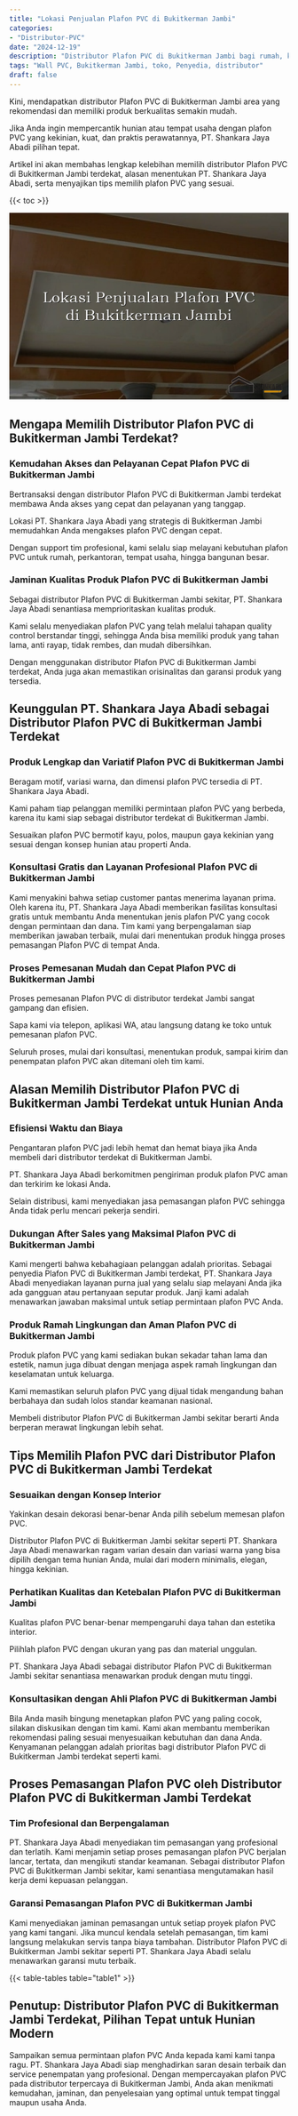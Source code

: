 ```yaml
---
title: "Lokasi Penjualan Plafon PVC di Bukitkerman Jambi"
categories: 
- "Distributor-PVC"
date: "2024-12-19"
description: "Distributor Plafon PVC di Bukitkerman Jambi bagi rumah, kantor, dan toko. Material unggulan, pilihan motif, variasi warna menarik, beserta layanan penempatan ditangani oleh teknisi profesional dan jaminan resmi!|Servis penyediaan Plafon PVC di Bukitkerman Jambi untuk kebutuhan rumah, perkantoran, atau toko, beserta panel berkualitas dan penempatan oleh teknisi berpengalaman dan kepastian resmi.|Alternatif Plafon PVC di Bukitkerman Jambi yang andal bagi hunian, perkantoran, dan toko, dengan material unggulan dan penempatan dikerjakan oleh teknisi ahli serta garansi resmi.|Penjualan Plafon PVC di Bukitkerman Jambi untuk rumah, kantor, serta ritel, beserta panel terbaik dan instalasi ditangani oleh tim profesional, lengkap beserta garansi resmi.}"
tags: "Wall PVC, Bukitkerman Jambi, toko, Penyedia, distributor"
draft: false
---
```


Kini, mendapatkan distributor Plafon PVC di Bukitkerman Jambi area yang rekomendasi dan memiliki produk berkualitas semakin mudah.

Jika Anda ingin mempercantik hunian atau tempat usaha dengan plafon PVC yang kekinian, kuat, dan praktis perawatannya, PT. Shankara Jaya Abadi pilihan tepat.

Artikel ini akan membahas lengkap kelebihan memilih distributor Plafon PVC di Bukitkerman Jambi terdekat, alasan menentukan PT. Shankara Jaya Abadi, serta menyajikan tips memilih plafon PVC yang sesuai.

{{< toc >}}

![Lokasi Penjualan Plafon PVC di Bukitkerman Jambi](/images/Distributor-PVC/Lokasi-Penjualan-Plafon-PVC-di-Bukitkerman-Jambi.png)


## Mengapa Memilih Distributor Plafon PVC di Bukitkerman Jambi Terdekat?

### Kemudahan Akses dan Pelayanan Cepat Plafon PVC di Bukitkerman Jambi

Bertransaksi dengan distributor Plafon PVC di Bukitkerman Jambi terdekat membawa Anda akses yang cepat dan pelayanan yang tanggap.

Lokasi PT. Shankara Jaya Abadi yang strategis di Bukitkerman Jambi memudahkan Anda mengakses plafon PVC dengan cepat.

Dengan support tim profesional, kami selalu siap melayani kebutuhan plafon PVC untuk rumah, perkantoran, tempat usaha, hingga bangunan besar.

### Jaminan Kualitas Produk Plafon PVC di Bukitkerman Jambi

Sebagai distributor Plafon PVC di Bukitkerman Jambi sekitar, PT. Shankara Jaya Abadi senantiasa memprioritaskan kualitas produk.

Kami selalu menyediakan plafon PVC yang telah melalui tahapan quality control berstandar tinggi, sehingga Anda bisa memiliki produk yang tahan lama, anti rayap, tidak rembes, dan mudah dibersihkan.

Dengan menggunakan distributor Plafon PVC di Bukitkerman Jambi terdekat, Anda juga akan memastikan orisinalitas dan garansi produk yang tersedia.

## Keunggulan PT. Shankara Jaya Abadi sebagai Distributor Plafon PVC di Bukitkerman Jambi Terdekat

### Produk Lengkap dan Variatif Plafon PVC di Bukitkerman Jambi

Beragam motif, variasi warna, dan dimensi plafon PVC tersedia di PT. Shankara Jaya Abadi.

Kami paham tiap pelanggan memiliki permintaan plafon PVC yang berbeda, karena itu kami siap sebagai distributor terdekat di Bukitkerman Jambi.

Sesuaikan plafon PVC bermotif kayu, polos, maupun gaya kekinian yang sesuai dengan konsep hunian atau properti Anda.

### Konsultasi Gratis dan Layanan Profesional Plafon PVC di Bukitkerman Jambi

Kami menyakini bahwa setiap customer pantas menerima layanan prima. Oleh karena itu, PT. Shankara Jaya Abadi memberikan fasilitas konsultasi gratis untuk membantu Anda menentukan jenis plafon PVC yang cocok dengan permintaan dan dana. Tim kami yang berpengalaman siap memberikan jawaban terbaik, mulai dari menentukan produk hingga proses pemasangan Plafon PVC di tempat Anda.

### Proses Pemesanan Mudah dan Cepat Plafon PVC di Bukitkerman Jambi

Proses pemesanan Plafon PVC di distributor terdekat Jambi sangat gampang dan efisien.

Sapa kami via telepon, aplikasi WA, atau langsung datang ke toko untuk pemesanan plafon PVC.

Seluruh proses, mulai dari konsultasi, menentukan produk, sampai kirim dan penempatan plafon PVC akan ditemani oleh tim kami.

## Alasan Memilih Distributor Plafon PVC di Bukitkerman Jambi Terdekat untuk Hunian Anda

### Efisiensi Waktu dan Biaya

Pengantaran plafon PVC jadi lebih hemat dan hemat biaya jika Anda membeli dari distributor terdekat di Bukitkerman Jambi.

PT. Shankara Jaya Abadi berkomitmen pengiriman produk plafon PVC aman dan terkirim ke lokasi Anda.

Selain distribusi, kami menyediakan jasa pemasangan plafon PVC sehingga Anda tidak perlu mencari pekerja sendiri.

### Dukungan After Sales yang Maksimal Plafon PVC di Bukitkerman Jambi

Kami mengerti bahwa kebahagiaan pelanggan adalah prioritas. Sebagai penyedia Plafon PVC di Bukitkerman Jambi terdekat, PT. Shankara Jaya Abadi menyediakan layanan purna jual yang selalu siap melayani Anda jika ada gangguan atau pertanyaan seputar produk. Janji kami adalah menawarkan jawaban maksimal untuk setiap permintaan plafon PVC Anda.

### Produk Ramah Lingkungan dan Aman Plafon PVC di Bukitkerman Jambi

Produk plafon PVC yang kami sediakan bukan sekadar tahan lama dan estetik, namun juga dibuat dengan menjaga aspek ramah lingkungan dan keselamatan untuk keluarga.

Kami memastikan seluruh plafon PVC yang dijual tidak mengandung bahan berbahaya dan sudah lolos standar keamanan nasional.

Membeli distributor Plafon PVC di Bukitkerman Jambi sekitar berarti Anda berperan merawat lingkungan lebih sehat.

## Tips Memilih Plafon PVC dari Distributor Plafon PVC di Bukitkerman Jambi Terdekat

### Sesuaikan dengan Konsep Interior

Yakinkan desain dekorasi benar-benar Anda pilih sebelum memesan plafon PVC.

Distributor Plafon PVC di Bukitkerman Jambi sekitar seperti PT. Shankara Jaya Abadi menawarkan ragam varian desain dan variasi warna yang bisa dipilih dengan tema hunian Anda, mulai dari modern minimalis, elegan, hingga kekinian.

### Perhatikan Kualitas dan Ketebalan Plafon PVC di Bukitkerman Jambi

Kualitas plafon PVC benar-benar mempengaruhi daya tahan dan estetika interior.

Pilihlah plafon PVC dengan ukuran yang pas dan material unggulan.

PT. Shankara Jaya Abadi sebagai distributor Plafon PVC di Bukitkerman Jambi sekitar senantiasa menawarkan produk dengan mutu tinggi.

### Konsultasikan dengan Ahli Plafon PVC di Bukitkerman Jambi

Bila Anda masih bingung menetapkan plafon PVC yang paling cocok, silakan diskusikan dengan tim kami. Kami akan membantu memberikan rekomendasi paling sesuai menyesuaikan kebutuhan dan dana Anda. Kenyamanan pelanggan adalah prioritas bagi distributor Plafon PVC di Bukitkerman Jambi terdekat seperti kami.

## Proses Pemasangan Plafon PVC oleh Distributor Plafon PVC di Bukitkerman Jambi Terdekat

### Tim Profesional dan Berpengalaman

PT. Shankara Jaya Abadi menyediakan tim pemasangan yang profesional dan terlatih. Kami menjamin setiap proses pemasangan plafon PVC berjalan lancar, tertata, dan mengikuti standar keamanan. Sebagai distributor Plafon PVC di Bukitkerman Jambi sekitar, kami senantiasa mengutamakan hasil kerja demi kepuasan pelanggan.

### Garansi Pemasangan Plafon PVC di Bukitkerman Jambi

Kami menyediakan jaminan pemasangan untuk setiap proyek plafon PVC yang kami tangani. Jika muncul kendala setelah pemasangan, tim kami langsung melakukan servis tanpa biaya tambahan. Distributor Plafon PVC di Bukitkerman Jambi sekitar seperti PT. Shankara Jaya Abadi selalu menawarkan garansi mutu terbaik.

{{< table-tables table="table1" >}}

## Penutup: Distributor Plafon PVC di Bukitkerman Jambi Terdekat, Pilihan Tepat untuk Hunian Modern

Sampaikan semua permintaan plafon PVC Anda kepada kami kami tanpa ragu. PT. Shankara Jaya Abadi siap menghadirkan saran desain terbaik dan service penempatan yang profesional. Dengan mempercayakan plafon PVC pada distributor terpercaya di Bukitkerman Jambi, Anda akan menikmati kemudahan, jaminan, dan penyelesaian yang optimal untuk tempat tinggal maupun usaha Anda.